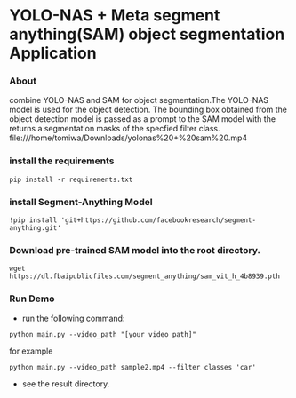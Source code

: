 # YOLO-NAS + Meta segment anything(SAM) object segmentation Application
### About 

combine YOLO-NAS and SAM for object segmentation.The YOLO-NAS model is used for the object detection. The bounding box obtained from the object detection model is passed as a prompt to the SAM model with the returns a segmentation masks of the specfied filter class. 
file:///home/tomiwa/Downloads/yolonas%20+%20sam%20.mp4

 
### install the requirements
```
pip install -r requirements.txt
```

### install Segment-Anything Model
```
!pip install 'git+https://github.com/facebookresearch/segment-anything.git'
```
### Download pre-trained SAM model into the root directory. 
```
wget https://dl.fbaipublicfiles.com/segment_anything/sam_vit_h_4b8939.pth
```
### Run Demo

-  run the following command:
```
python main.py --video_path "[your video path]" 
```
for example 
```
python main.py --video_path sample2.mp4 --filter classes 'car'
```
-  see the result directory. 
